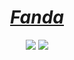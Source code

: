 

<h1 align="middle"><i> <a href="https://fanda2.github.io">Fanda</a></i> </h1> 
<div align="middle">

<img  src="https://github-readme-stats.vercel.app/api/top-langs/?username=fanda2&layout=compact" />

<img src="https://github-readme-stats.vercel.app/api?username=fanda2&show_icons=true&icon_color=CE1D2D&text_color=718096&bg_color=ffffff&hide_title=true" />

</div>

